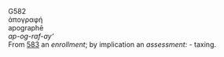 <body>
  <p>G582<br>  ἀπογραφή  <br> apographē  <br><i>ap-og-raf-ay‘ </i><br>From <a href="g0583.htm">583</a>  an <i>enrollment</i>; by implication an <i>assessment:</i> - taxing.<br></p>
 </body>
